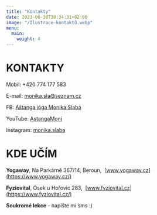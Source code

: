 ```yaml
---
title: "Kontakty"
date: 2023-06-30T18:34:31+02:00
image: "/Ilustrace-kontaktů.webp"
menu:
  main:
    weight: 4
---
```


# KONTAKTY

Mobil: +420 774 177 583

E-mail: <monika.sla@seznam.cz>

FB: [Aštanga jóga Monika Slabá](https://www.facebook.com/astangamoni.cz)

YouTube: [AstangaMoni](https://www.youtube.com/channel/UCFIkX9W1aifH4QOTRpg-LLQ?view_as=subscriber)

Instagram: [monika.slaba](https://instagram.com/monika.slaba.7?igshid=ZDdkNTZiNTM=)

# KDE UČÍM
**Yogaway**, Na Parkárně 367/14, Beroun,  [www.yogaway.cz](https://www.yogaway.cz/)

**Fyziovital**, Osek u Hořovic 283,  [www.fyziovital.cz](https://www.fyziovital.cz/)

**Soukromé lekce** - napište mi sms :)
